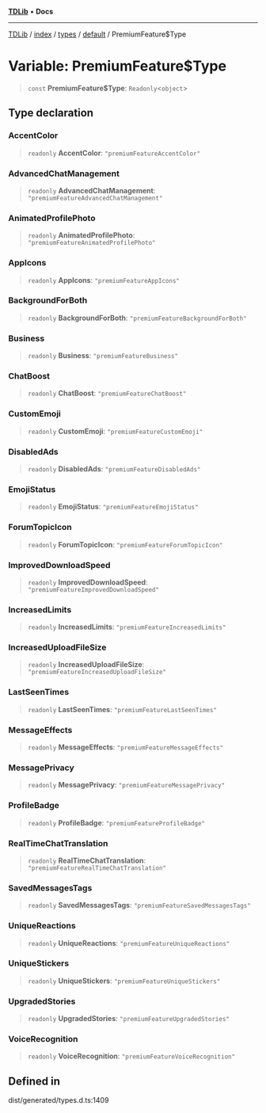 [**TDLib**](../../../../../../README.md) • **Docs**

***

[TDLib](../../../../../../modules.md) / [index](../../../../../README.md) / [types](../../../README.md) / [default](../README.md) / PremiumFeature$Type

# Variable: PremiumFeature$Type

> `const` **PremiumFeature$Type**: `Readonly`\<`object`\>

## Type declaration

### AccentColor

> `readonly` **AccentColor**: `"premiumFeatureAccentColor"`

### AdvancedChatManagement

> `readonly` **AdvancedChatManagement**: `"premiumFeatureAdvancedChatManagement"`

### AnimatedProfilePhoto

> `readonly` **AnimatedProfilePhoto**: `"premiumFeatureAnimatedProfilePhoto"`

### AppIcons

> `readonly` **AppIcons**: `"premiumFeatureAppIcons"`

### BackgroundForBoth

> `readonly` **BackgroundForBoth**: `"premiumFeatureBackgroundForBoth"`

### Business

> `readonly` **Business**: `"premiumFeatureBusiness"`

### ChatBoost

> `readonly` **ChatBoost**: `"premiumFeatureChatBoost"`

### CustomEmoji

> `readonly` **CustomEmoji**: `"premiumFeatureCustomEmoji"`

### DisabledAds

> `readonly` **DisabledAds**: `"premiumFeatureDisabledAds"`

### EmojiStatus

> `readonly` **EmojiStatus**: `"premiumFeatureEmojiStatus"`

### ForumTopicIcon

> `readonly` **ForumTopicIcon**: `"premiumFeatureForumTopicIcon"`

### ImprovedDownloadSpeed

> `readonly` **ImprovedDownloadSpeed**: `"premiumFeatureImprovedDownloadSpeed"`

### IncreasedLimits

> `readonly` **IncreasedLimits**: `"premiumFeatureIncreasedLimits"`

### IncreasedUploadFileSize

> `readonly` **IncreasedUploadFileSize**: `"premiumFeatureIncreasedUploadFileSize"`

### LastSeenTimes

> `readonly` **LastSeenTimes**: `"premiumFeatureLastSeenTimes"`

### MessageEffects

> `readonly` **MessageEffects**: `"premiumFeatureMessageEffects"`

### MessagePrivacy

> `readonly` **MessagePrivacy**: `"premiumFeatureMessagePrivacy"`

### ProfileBadge

> `readonly` **ProfileBadge**: `"premiumFeatureProfileBadge"`

### RealTimeChatTranslation

> `readonly` **RealTimeChatTranslation**: `"premiumFeatureRealTimeChatTranslation"`

### SavedMessagesTags

> `readonly` **SavedMessagesTags**: `"premiumFeatureSavedMessagesTags"`

### UniqueReactions

> `readonly` **UniqueReactions**: `"premiumFeatureUniqueReactions"`

### UniqueStickers

> `readonly` **UniqueStickers**: `"premiumFeatureUniqueStickers"`

### UpgradedStories

> `readonly` **UpgradedStories**: `"premiumFeatureUpgradedStories"`

### VoiceRecognition

> `readonly` **VoiceRecognition**: `"premiumFeatureVoiceRecognition"`

## Defined in

dist/generated/types.d.ts:1409

